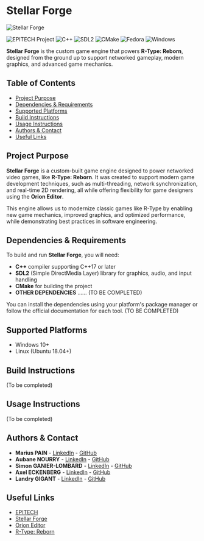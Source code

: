 # Stellar Forge

![Stellar Forge](https://i.ibb.co/Y2v4Y2w/fc097271-6845-486f-8ede-f292f48c5c40.jpg)

![EPITECH Project](https://img.shields.io/badge/EPITECH-2024-007EC6?style=for-the-badge&logo=epitech&logoColor=white)
![C++](https://img.shields.io/badge/C%2B%2B-00599C?style=for-the-badge&logo=c%2B%2B&logoColor=white)
![SDL2](https://img.shields.io/badge/SDL2-FFCC00?style=for-the-badge&logo=SDL2&logoColor=white)
![CMake](https://img.shields.io/badge/CMake-064F8C?style=for-the-badge&logo=cmake&logoColor=white)
![Fedora](https://img.shields.io/badge/Fedora-294172?style=for-the-badge&logo=fedora&logoColor=white)
![Windows](https://img.shields.io/badge/Windows-0078D6?style=for-the-badge&logo=windows&logoColor=white)

**Stellar Forge** is the custom game engine that powers **R-Type: Reborn**, designed from the ground up to support networked gameplay, modern graphics, and advanced game mechanics.

## Table of Contents

- [Project Purpose](#project-purpose)
- [Dependencies & Requirements](#dependencies--requirements)
- [Supported Platforms](#supported-platforms)
- [Build Instructions](#build-instructions)
- [Usage Instructions](#usage-instructions)
- [Authors & Contact](#authors--contact)
- [Useful Links](#useful-links)

## Project Purpose

**Stellar Forge** is a custom-built game engine designed to power networked video games, like **R-Type: Reborn**. It was created to support modern game development techniques, such as multi-threading, network synchronization, and real-time 2D rendering, all while offering flexibility for game designers using the **Orion Editor**.

This engine allows us to modernize classic games like R-Type by enabling new game mechanics, improved graphics, and optimized performance, while demonstrating best practices in software engineering.

## Dependencies & Requirements

To build and run **Stellar Forge**, you will need:

- **C++** compiler supporting C++17 or later
- **SDL2** (Simple DirectMedia Layer) library for graphics, audio, and input handling
- **CMake** for building the project
- **OTHER DEPENDENCIES** ...... (TO BE COMPLETED)

You can install the dependencies using your platform's package manager or follow the official documentation for each tool. (TO BE COMPLETED)

## Supported Platforms

- Windows 10+
- Linux (Ubuntu 18.04+)

## Build Instructions

(To be completed)

## Usage Instructions

(To be completed)

## Authors & Contact

- **Marius PAIN** - [LinkedIn](https://www.linkedin.com/in/marius-pain/) - [GitHub](https://github.com/Marius-P1)
- **Aubane NOURRY** - [LinkedIn](https://www.linkedin.com/in/aubane-nourry/) - [GitHub](https://github.com/AubaneNourry)
- **Simon GANIER-LOMBARD** - [LinkedIn](https://www.linkedin.com/in/simon-ganier-lombard/) - [GitHub](https://github.com/6im0n)
- **Axel ECKENBERG** - [LinkedIn](https://www.linkedin.com/in/axel-eckenberg-483061224/) - [GitHub](https://github.com/RenardFute)
- **Landry GIGANT** - [LinkedIn](https://www.linkedin.com/in/landry-gigant-92004627b/) - [GitHub](https://github.com/landryarki)

## Useful Links

- [EPITECH](https://www.epitech.eu/)
- [Stellar Forge](https://github.com/epitech-mirroring/Stellar-Forge)
- [Orion Editor](https://github.com/epitech-mirroring/Orion-Editor)
- [R-Type: Reborn](https://github.com/epitech-mirroring/R-Type-Reborn)
